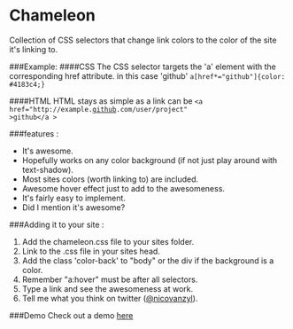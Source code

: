 Chameleon
=========

Collection of CSS selectors that change link colors to the color of the site it's linking to.

###Example:
####CSS
The CSS selector targets the 'a' element with the corresponding href attribute. in this case 'github'
<code>a[href*="github"]{color: #4183c4;}</code>

####HTML
HTML stays as simple as a link can be
<code>&#60;a href="http://example.<ins>github</ins>.com/user/project" &#62;github&#60;/a &#62;</code>

###features :
* It's awesome.
* Hopefully works on any color background (if not just play around with text-shadow).
* Most sites colors (worth linking to) are included.
* Awesome hover effect just to add to the awesomeness.
* It's fairly easy to implement.
* Did I mention it's awesome?

###Adding it to your site :
1. Add the chameleon.css file to your sites folder.
2. Link to the .css file in your sites head.
3. Add the class 'color-back' to "body" or the div if the background is a color.
4. Remember "a:hover" must be after all selectors.
5. Type a link and see the awesomeness at work.
6. Tell me what you think on twitter (<a href="http://twitter.com/nicovanzyl">@nicovanzyl</a>).

###Demo
Check out a demo <a href="http://nicovanzyl.com/tools/chameleon/">here</a>
